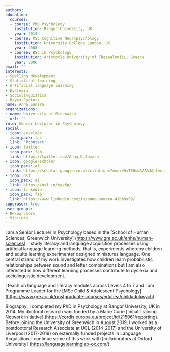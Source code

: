 ```yaml
---
authors:
education:
  courses:
  - course: PhD Psychology
    institution: Bangor University, UK
    year: 2014
  - course: MSc Cognitive Neuropsychology
    institution: University College London, UK
    year: 2008
  - course: BSc in Psychology
    institution: Aristotle University of Thessaloniki, Greece
    year: 2006
email: ""
interests:
- Spelling development
- Statistical learning
- Artificial language learning
- Dyslexia
- Sociolinguistics
- Bayes Factors
name: Anna Samara
organizations:
- name: University of Greenwich
  url: ""
role: Senior Lecturer in Psychology
social:
- icon: envelope
  icon_pack: fas
  link: '#contact'
- icon: twitter
  icon_pack: fab
  link: https://twitter.com/Anna_D_Samara
- icon: google-scholar
  icon_pack: ai
  link: https://scholar.google.co.uk/citations?user=5xT68swAAAAJ&hl=en
- icon: osf
  icon_pack: ai
  link: https://osf.io/ygv6p/
- icon: linkedin
  icon_pack: fab
  link: https://www.linkedin.com/in/anna-samara-41bb9a99/
superuser: true
user_groups:
- Researchers
- Visitors
---
```

I am a Senior Lecturer in Psychology based in the [School of Human Sciences, Greenwich University] (https://www.gre.ac.uk/ehhs/human-sciences). I study literacy and language acquisition processes using artificial language learning methods, that is, experiments whereby children and adults learning experimenter designed miniatures language. One central strand of my work investigates how children learn probabilistic relationships between sound and letter combinations but I am also interested in how different learning processes contribute to dyslexia and sociolinguistic development.


I teach on language and literacy modules across Levels 4 to 7 and I am Programme Leader for the [MSc Child & Adolescent Psychology] (https://www.gre.ac.uk/postgraduate-courses/eduhea/childadolpsych).  


  Biography: I completed my PhD in Psychology at Bangor University, UK in 2014. My doctoral research was funded by a Marie Curie [Initial Training Network initiative] (https://cordis.europa.eu/project/id/215961/reporting). Before joining the University of Greenwich in August 2019, I worked as a postdoctoral Research Associate at UCL (2014-2017) and the University of Liverpool (2017-2019) on externally funded projects in Language Acquisition. I continue some of this work with [collaborators at Oxford University] (https://languagelearninglab-ox.com/).